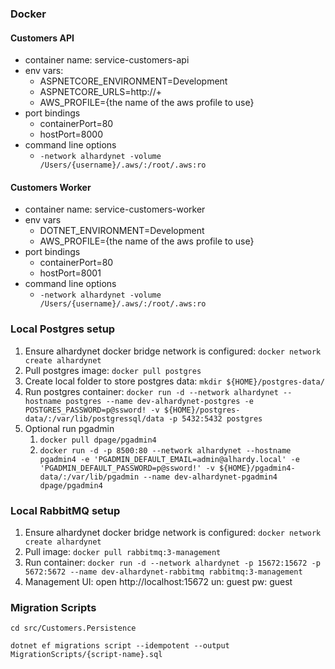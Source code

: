 ### Docker

#### Customers API
- container name: service-customers-api
- env vars:
  - ASPNETCORE_ENVIRONMENT=Development
  - ASPNETCORE_URLS=http://+
  - AWS_PROFILE={the name of the aws profile to use}
- port bindings
  - containerPort=80
  - hostPort=8000
- command line options
  - ``-network alhardynet -volume /Users/{username}/.aws/:/root/.aws:ro``

#### Customers Worker
- container name: service-customers-worker
- env vars
  - DOTNET_ENVIRONMENT=Development
  - AWS_PROFILE={the name of the aws profile to use}
- port bindings
    - containerPort=80
    - hostPort=8001
- command line options
    - ``-network alhardynet -volume /Users/{username}/.aws/:/root/.aws:ro``


### Local Postgres setup

1. Ensure alhardynet docker bridge network is configured: ``docker network create alhardynet``
2. Pull postgres image: ``docker pull postgres``
3. Create local folder to store postgres data: ``mkdir ${HOME}/postgres-data/``
4. Run postgres container: ``docker run -d --network alhardynet --hostname postgres --name dev-alhardynet-postgres -e POSTGRES_PASSWORD=p@ssword! -v ${HOME}/postgres-data/:/var/lib/postgressql/data -p 5432:5432 postgres``
5. Optional run pgadmin
   1. ``docker pull dpage/pgadmin4``
   2. ``docker run -d -p 8500:80 --network alhardynet --hostname pgadmin4 -e 'PGADMIN_DEFAULT_EMAIL=admin@alhardy.local' -e 'PGADMIN_DEFAULT_PASSWORD=p@ssword!' -v ${HOME}/pgadmin4-data/:/var/lib/pgadmin --name dev-alhardynet-pgadmin4 dpage/pgadmin4``

### Local RabbitMQ setup

1. Ensure alhardynet docker bridge network is configured: ``docker network create alhardynet``
2. Pull image: ``docker pull rabbitmq:3-management``
3. Run container: ``docker run -d --network alhardynet -p 15672:15672 -p 5672:5672 --name dev-alhardynet-rabbitmq rabbitmq:3-management``
4. Management UI: open http://localhost:15672 un: guest pw: guest

### Migration Scripts

``cd src/Customers.Persistence``

``dotnet ef migrations script --idempotent --output MigrationScripts/{script-name}.sql``